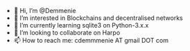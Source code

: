 - 👋 Hi, I’m @Demmenie
- 👀 I’m interested in Blockchains and decentralised networks
- 🌱 I’m currently learning sqlite3 on Python-3.x.x
- 💞️ I’m looking to collaborate on Harpo
- 📫 How to reach me: cdemmmenie AT gmail DOT com

<!---
Demmenie/Demmenie is a ✨ special ✨ repository because its `README.md` (this file) appears on your GitHub profile.
You can click the Preview link to take a look at your changes.
--->
